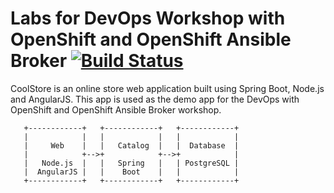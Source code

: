 # Labs for DevOps Workshop with OpenShift and OpenShift Ansible Broker [![Build Status](https://travis-ci.org/openshift-labs/devops-oab-labs.svg?branch=master)](https://travis-ci.org/openshift-labs/devops-oab-labs)

CoolStore is an online store web application built using Spring Boot, Node.js and AngularJS. This app is used as the demo app for the DevOps with OpenShift and OpenShift Ansible Broker workshop.

```
   +------------+   +------------+   +------------+
   |            |   |            |   |            |
   |     Web    |   |   Catalog  |   |  Database  |
   |            +-->+            +-->+            |
   |   Node.js  |   |   Spring   |   | PostgreSQL |
   |  AngularJS |   |    Boot    |   |            |
   +------------+   +------------+   +------------+
```
